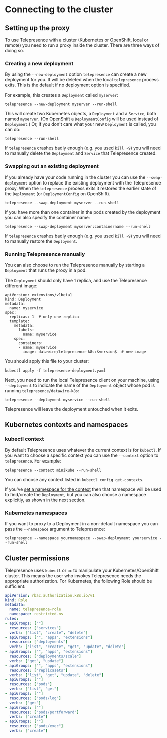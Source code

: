 # Connecting to the cluster

## Setting up the proxy

To use Telepresence with a cluster (Kubernetes or OpenShift, local or remote) you need to run a proxy inside the cluster.
There are three ways of doing so.

### Creating a new deployment

By using the `--new-deployment` option `telepresence` can create a new deployment for you.
It will be deleted when the local `telepresence` process exits.
This is the default if no deployment option is specified.

For example, this creates a `Deployment` called `myserver`:

```shell
telepresence --new-deployment myserver --run-shell
```

This will create two Kubernetes objects, a `Deployment` and a `Service`, both named `myserver`.
(On OpenShift a `DeploymentConfig` will be used instead of `Deployment`.)
Or, if you don't care what your new `Deployment` is called, you can do:

```shell
telepresence --run-shell
```

If `telepresence` crashes badly enough (e.g. you used `kill -9`) you will need to manually delete the `Deployment` and `Service` that Telepresence created.

### Swapping out an existing deployment

If you already have your code running in the cluster you can use the `--swap-deployment` option to replace the existing deployment with the Telepresence proxy.
When the `telepresence` process exits it restores the earlier state of the `Deployment` (or `DeploymentConfig` on OpenShift).

```shell
telepresence --swap-deployment myserver --run-shell
```

If you have more than one container in the pods created by the deployment you can also specify the container name:

```shell
telepresence --swap-deployment myserver:containername --run-shell
```

If `telepresence` crashes badly enough (e.g. you used `kill -9`) you will need to manually restore the `Deployment`.


### Running Telepresence manually

You can also choose to run the Telepresence manually by starting a `Deployment` that runs the proxy in a pod.

The `Deployment` should only have 1 replica, and use the Telepresence different image:

<pre><code class="lang-yaml">apiVersion: extensions/v1beta1
kind: Deployment
metadata:
  name: myservice
spec:
  replicas: 1  # only one replica
  template:
    metadata:
      labels:
        name: myservice
    spec:
      containers:
      - name: myservice
        image: datawire/telepresence-k8s:$version$  # new image
</code></pre>

You should apply this file to your cluster:

```shell
kubectl apply -f telepresence-deployment.yaml
```

Next, you need to run the local Telepresence client on your machine, using `--deployment` to indicate the name of the `Deployment` object whose pod is running `telepresence/datawire-k8s`:

```shell
telepresence --deployment myservice --run-shell
```

Telepresence will leave the deployment untouched when it exits.


## Kubernetes contexts and namespaces

### kubectl context

By default Telepresence uses whatever the current context is for `kubectl`.
If you want to choose a specific context you can use the `--context` option to `telepresence`.
For example:

```shell
telepresence --context minikube --run-shell
```

You can choose any context listed in `kubectl config get-contexts`.

If you've [set a namespace for the context](https://kubernetes.io/docs/concepts/overview/working-with-objects/namespaces/#setting-the-namespace-preference) then that namespace will be used to find/create the `Deployment`, but you can also choose a namespace explicitly, as shown in the next section.

### Kubernetes namespaces

If you want to proxy to a Deployment in a non-default namespace you can pass the `--namespace` argument to Telepresence:

```shell
telepresence --namespace yournamespace --swap-deployment yourservice --run-shell
```


## Cluster permissions

Telepresence uses `kubectl` or `oc` to manipulate your Kubernetes/OpenShift cluster.
This means the user who invokes Telepresence needs the appropriate authorization. For Kubernetes, the following Role should be sufficient:

```yaml
apiVersion: rbac.authorization.k8s.io/v1
kind: Role
metadata:
  name: telepresence-role
  namespace: restricted-ns
rules:
- apiGroups: [""]
  resources: ["services"]
  verbs: ["list", "create", "delete"]
- apiGroups: ["", "apps", "extensions"]
  resources: ["deployments"]
  verbs: ["list", "create", "get", "update", "delete"]
- apiGroups: ["", "apps", "extensions"]
  resources: ["deployments/scale"]
  verbs: ["get", "update"]
- apiGroups: ["", "apps", "extensions"]
  resources: ["replicasets"]
  verbs: ["list", "get", "update", "delete"]
- apiGroups: [""]
  resources: ["pods"]
  verbs: ["list", "get"]
- apiGroups: [""]
  resources: ["pods/log"]
  verbs: ["get"]
- apiGroups: [""]
  resources: ["pods/portforward"]
  verbs: ["create"]
- apiGroups: [""]
  resources: ["pods/exec"]
  verbs: ["create"]
```
